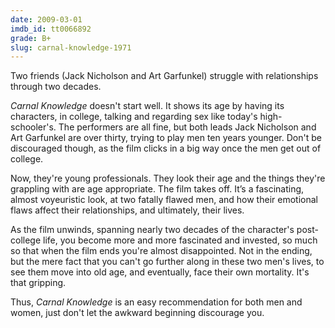 ```yaml
---
date: 2009-03-01
imdb_id: tt0066892
grade: B+
slug: carnal-knowledge-1971
---
```


Two friends (Jack Nicholson and Art Garfunkel) struggle with relationships through two decades.

_Carnal Knowledge_ doesn't start well. It shows its age by having its characters, in college, talking and regarding sex like today's high-schooler's. The performers are all fine, but both leads Jack Nicholson and Art Garfunkel are over thirty, trying to play men ten years younger. Don't be discouraged though, as the film clicks in a big way once the men get out of college.

Now, they're young professionals. They look their age and the things they're grappling with are age appropriate. The film takes off. It’s a fascinating, almost voyeuristic look, at two fatally flawed men, and how their emotional flaws affect their relationships, and ultimately, their lives.

As the film unwinds, spanning nearly two decades of the character's post-college life, you become more and more fascinated and invested, so much so that when the film ends you're almost disappointed. Not in the ending, but the mere fact that you can't go further along in these two men's lives, to see them move into old age, and eventually, face their own mortality. It's that gripping.

Thus, _Carnal Knowledge_ is an easy recommendation for both men and women, just don't let the awkward beginning discourage you.
